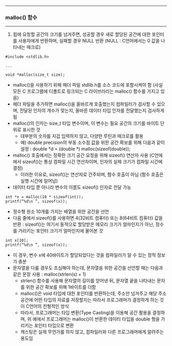 -----
### malloc() 함수
-----
1. 힙에 요청할 공간의 크기를 넘겨주면, 성공할 경우 새로 할당된 공간에 대한 포인터를 사용자에게 반환하며, 실패할 경우 NULL 반환 (NULL : C언어에서는 0 값을 나타내는 매크로)
```
#include <stdlib.h>

...

void *malloc(size_t size);
```
   - malloc()을 사용하기 위해 헤더 파일 stdlib.h를 소스 코드에 포함시켜야 함 (사실 모든 C 프로그램에 디폴트로 링크되는 C 라이브러리는 malloc() 함수를 가지고 있음)
   - 헤더 파일을 추가하면 malloc()을 올바르게 호출했는지 컴파일러가 검사할 수 있으며, 전달된 인자의 개수가 맞는지, 올바른 데이터 타입 인자를 전달했는지 검사하게 됨
   - malloc()의 인자는 size_t 타입 변수이며, 이 변수는 필요 공간의 크기를 바이트 단위로 표시한 것
     + 대부분의 숫자를 지겁 입력하지 않고, 다양한 루틴과 매크로를 활용
     + 예) double precision의 부동 소수점 값을 위한 공간 확보를 위해 다음과 같이 설정 : double *d = (double *) malloc(sizeof(double));
   - malloc() 호출에서는 정확한 크기 공간 요청을 위해 sizeof() 연산자 사용 (C언에에서 sizeof()는 통상 컴파일 시간 연산자이며, 인자의 실제 크기가 컴파일 시간에 결정)
     + 이러한 이유로, sizeof()는 연산자로 간주되며, 함수 호출이 아님 (함수 호출은 실행 시간에 일어남)
   - 데이터 타입 뿐 아니라 변수의 이름도 sizeof() 인자로 전달 가능
```
int *x = malloc(10 * sizeof(int));
printf(“%d\n ”, sizeof(x));
```
   - 정수형 원소 10개를 가지는 배열을 위한 공간을 선언
   - 다음 줄에서 sizeof()를 사용하면 4(32비트 컴퓨터) 또는 8(64비트 컴퓨터) 값을 반환 : sizeof()는 여기서 동적으로 할당받은 메모리 크기가 얼마인지가 아닌, 정수를 가리키는 포인터 크기가 얼마인지에 물어본 것

```
int x[10];
printf(“%d\n ”, sizeof(x));
```
   - 이 경우, 변수 x에 40바이트가 할당되었다는 것을 컴파일러가 알 수 있는 정적 정보가 충분
   - 문자열을 다룰 경우도 조심해야 하는데, 문자열을 위한 공간을 선언할 때는 다음과 같은 문장 사용 : malloc(strlen(s) + 1)
     + strlen() 함수를 사용해 문자열의 길이를 얻어낸 뒤, 문자열 끝을 나타내는 문자를 위한 공간 확보를 위해 1바이트를 더함
     + malloc()은 void 타입에 대한 포인터를 반환하는데, 주소만 넘겨주고 해당 주소 공간에 어떤 타입의 자료를 저장할지는 따라서 프로그래머가 결정하게 하는 것이 C언어의 전형적인 방식
     + 따라서, 프로그래머는 타입 변환(Type Casting)을 이용해 공간 활용을 결정하며, 위 예에서 프로그래머는 malloc()이 반환한 데이터 타입을 double 형을 가리키는 포인터 타입으로 변환
     + 캐스팅은 실제 무언가를 하지 않고, 컴파일러와 다른 프로그래머에게 알려주는 용도임
